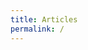 ```yaml
---
title: Articles
permalink: /
---
```


<div id="map"></div>

<script>
var map = L.map('map',{zoomAnimation:!/firefox/i.test(navigator.userAgent)})
           .setView([46.6, 2.1], 6)
           .addLayer(new L.tileLayer('http://{s}.basemaps.cartocdn.com/light_nolabels/{z}/{x}/{y}.png',{
              subdomains: 'abcd',
              detectRetina: true,
              minZoom: 6, maxZoom: 12 })),
    d = {}, layer = [new L.layerGroup(),new L.layerGroup(),new L.layerGroup()];

function each(feature, layer){
  if(feature.properties.insee.length == 2){
    d[feature.properties.insee] = layer.getBounds();
  }
}

function draw(data, cl, l){
  if (data.type === "Topology"){
    for (key in data.objects){
      geojson = topojson.feature(data, data.objects[key]);
      l.addLayer(new L.GeoJSON(geojson,{className: cl, onEachFeature: each}))
    }
  }
}

d3.json("data/geo/topo/cantons.json", function(json){
  draw(json, "cantons", layer[1]);
  map.addLayer(layer[1]);
  d3.json("data/geo/topo/departements.json", function(json){
    draw(json, "departements", layer[0]);
    map.addLayer(layer[0]);
  });
});

map.on('moveend', function() {
  if(map.getZoom()<=6){
    map.addLayer(layer[0]);
  }
  if(map.getZoom()>6 && map.getZoom()<=8){
    map.removeLayer(layer[0]).addLayer(layer[1]).removeLayer(layer[2]);
  }
  if(map.getZoom()>8){
    map.removeLayer(layer[1]);
    for (i in d){
      bounds = map.getBounds();
      if (bounds.contains(d[i]) || bounds.intersects(d[i])){
        delete d[i];
        d3.json("data/geo/topo/"+i+".json", function(json){
          draw(json, "communes", layer[2]);
          map.addLayer(layer[2]);
        });
      }
      else{
        map.addLayer(layer[2]);
      }
    }
  }
});

</script>
